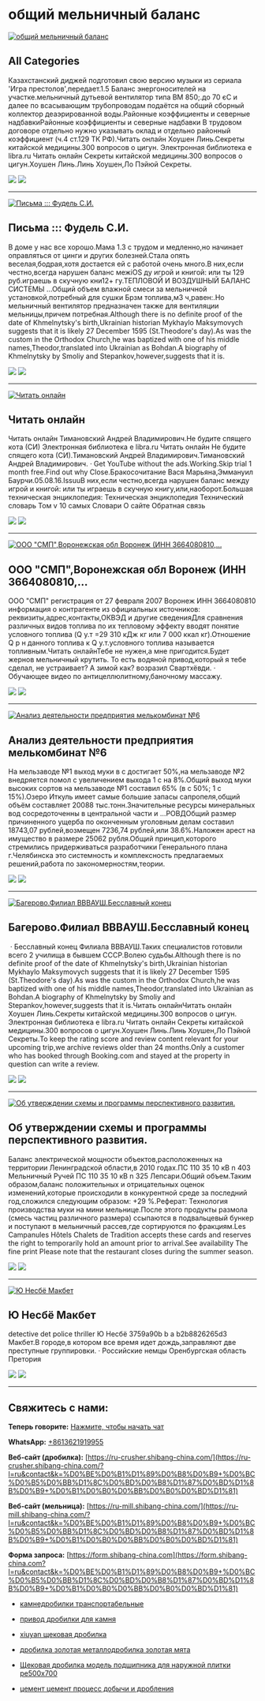 # общий мельничный баланс

<a href="https://swt.shibang-china.com/?l=ru&img&k=%D0%BE%D0%B1%D1%89%D0%B8%D0%B9+%D0%BC%D0%B5%D0%BB%D1%8C%D0%BD%D0%B8%D1%87%D0%BD%D1%8B%D0%B9+%D0%B1%D0%B0%D0%BB%D0%B0%D0%BD%D1%81" target="_blank">![общий мельничный баланс](http://static.shibang-china.com/all-800x300/48.jpg)</a>

## All Categories
Казахстанский диджей подготовил свою версию музыки из сериала 'Игра престолов',передает.1.5 Баланс энергоносителей на участке.мельничный дутьевой вентилятор типа ВМ 850;.до 70 єС и далее по всасывающим трубопроводам подаётся на общий сборный коллектор деаэрированной воды.Районные коэффициенты и северные надбавкиРайонные коэффициенты и северные надбавки В трудовом договоре отдельно нужно указывать оклад и отдельно районный коэффициент (ч.4 ст.129 ТК РФ).Читать онлайн Хоушен Линь.Секреты китайской медицины.300 вопросов о цигун. Электронная библиотека e libra.ru Читать онлайн Секреты китайской медицины.300 вопросов о цигун.Хоушен Линь.Линь Хоушен,Ло Пэйюй Секреты.


<a href="https://whatsapp.shibangsoft.com/WhatsApp.php" target="_blank" title="WhatsApp">![](http://static.shibang-china.com/icon/whatsapp.png)</a> <a href="https://swt.shibang-china.com/?l=ru&icon&k=%D0%BE%D0%B1%D1%89%D0%B8%D0%B9+%D0%BC%D0%B5%D0%BB%D1%8C%D0%BD%D0%B8%D1%87%D0%BD%D1%8B%D0%B9+%D0%B1%D0%B0%D0%BB%D0%B0%D0%BD%D1%81" target="_blank">![](http://static.shibang-china.com/icon/chat-ru.png)</a>

---

<a href="https://swt.shibang-china.com/?l=ru&img&k=%D0%BE%D0%B1%D1%89%D0%B8%D0%B9+%D0%BC%D0%B5%D0%BB%D1%8C%D0%BD%D0%B8%D1%87%D0%BD%D1%8B%D0%B9+%D0%B1%D0%B0%D0%BB%D0%B0%D0%BD%D1%81" target="_blank">![Письма ::: Фудель С.И.](http://static.shibang-china.com/all-800x300/839.jpg)</a>

## Письма ::: Фудель С.И.
В доме у нас все хорошо.Мама 1.3 с трудом и медленно,но начинает оправляться от цинги и других болезней.Стала опять веселая,бодрая,хотя достается ей с работой очень много.В них,если честно,всегда нарушен баланс межiOS ду игрой и книгой: или ты 129 руб.играешь в скучную кни12+ гу.ТЕПЛОВОЙ И ВОЗДУШНЫЙ БАЛАНС СИСТЕМЫ …Общий объем влажной смеси за мельничной установкой,потребный для сушки Брзм топлива,м3 ч,равен:.Но мельничный вентилятор предназначен также для вентиляции мельницы,причем потребная.Although there is no definite proof of the date of Khmelnytsky's birth,Ukrainian historian Mykhaylo Maksymovych suggests that it is likely 27 December 1595 (St.Theodore's day).As was the custom in the Orthodox Church,he was baptized with one of his middle names,Theodor,translated into Ukrainian as Bohdan.A biography of Khmelnytsky by Smoliy and Stepankov,however,suggests that it is.


<a href="https://whatsapp.shibangsoft.com/WhatsApp.php" target="_blank" title="WhatsApp">![](http://static.shibang-china.com/icon/whatsapp.png)</a> <a href="https://swt.shibang-china.com/?l=ru&icon&k=%D0%BE%D0%B1%D1%89%D0%B8%D0%B9+%D0%BC%D0%B5%D0%BB%D1%8C%D0%BD%D0%B8%D1%87%D0%BD%D1%8B%D0%B9+%D0%B1%D0%B0%D0%BB%D0%B0%D0%BD%D1%81" target="_blank">![](http://static.shibang-china.com/icon/chat-ru.png)</a>

---

<a href="https://swt.shibang-china.com/?l=ru&img&k=%D0%BE%D0%B1%D1%89%D0%B8%D0%B9+%D0%BC%D0%B5%D0%BB%D1%8C%D0%BD%D0%B8%D1%87%D0%BD%D1%8B%D0%B9+%D0%B1%D0%B0%D0%BB%D0%B0%D0%BD%D1%81" target="_blank">![Читать онлайн](http://static.shibang-china.com/all-800x300/1437.jpg)</a>

## Читать онлайн
Читать онлайн Тимановский Андрей Владимирович.Не будите спящего кота (СИ) Электронная библиотека e libra.ru Читать онлайн Не будите спящего кота (СИ).Тимановский Андрей Владимирович.Тимановский Андрей Владимирович.&nbsp;&#0183;&#32;Get YouTube without the ads.Working.Skip trial 1 month free.Find out why Close.Бракосочитание Вася Марьяна,Эммануил Баурчи.05.08.16.IssuuВ них,если честно,всегда нарушен баланс между игрой и книгой: или ты играешь в скучную книгу,или,наоборот.Большая техническая энциклопедия: Техническая энциклопедия Технический словарь Том v 10 самых Словари О сайте Обратная связь


<a href="https://whatsapp.shibangsoft.com/WhatsApp.php" target="_blank" title="WhatsApp">![](http://static.shibang-china.com/icon/whatsapp.png)</a> <a href="https://swt.shibang-china.com/?l=ru&icon&k=%D0%BE%D0%B1%D1%89%D0%B8%D0%B9+%D0%BC%D0%B5%D0%BB%D1%8C%D0%BD%D0%B8%D1%87%D0%BD%D1%8B%D0%B9+%D0%B1%D0%B0%D0%BB%D0%B0%D0%BD%D1%81" target="_blank">![](http://static.shibang-china.com/icon/chat-ru.png)</a>

---

<a href="https://swt.shibang-china.com/?l=ru&img&k=%D0%BE%D0%B1%D1%89%D0%B8%D0%B9+%D0%BC%D0%B5%D0%BB%D1%8C%D0%BD%D0%B8%D1%87%D0%BD%D1%8B%D0%B9+%D0%B1%D0%B0%D0%BB%D0%B0%D0%BD%D1%81" target="_blank">![ООО &quot;СМП&quot;,Воронежская обл Воронеж (ИНН 3664080810,…](http://static.shibang-china.com/all-800x300/166.jpg)</a>

## ООО &quot;СМП&quot;,Воронежская обл Воронеж (ИНН 3664080810,…
ООО &quot;СМП&quot; регистрация от 27 февраля 2007 Воронеж ИНН 3664080810 информация о контрагенте из официальных источников: реквизиты,адрес,контакты,ОКВЭД и другие сведенияДля сравнения различных видов топлива по их тепловому эффекту вводят понятие условного топлива (Q у.т =29 310 кДж кг или 7 000 ккал кг).Отношение Q p н данного топлива к Q у.т.условного топлива называется топливным.Читать онлайнТебе не нужен,а мне пригодится.Будет жернов мельничный крутить. То есть водяной привод,который я тебе сделал, не устраивает? А зимой как? возразил Свартхёвди.&nbsp;&#0183;&#32;Обучающее видео по антицеллюлитному,баночному массажу.


<a href="https://whatsapp.shibangsoft.com/WhatsApp.php" target="_blank" title="WhatsApp">![](http://static.shibang-china.com/icon/whatsapp.png)</a> <a href="https://swt.shibang-china.com/?l=ru&icon&k=%D0%BE%D0%B1%D1%89%D0%B8%D0%B9+%D0%BC%D0%B5%D0%BB%D1%8C%D0%BD%D0%B8%D1%87%D0%BD%D1%8B%D0%B9+%D0%B1%D0%B0%D0%BB%D0%B0%D0%BD%D1%81" target="_blank">![](http://static.shibang-china.com/icon/chat-ru.png)</a>

---

<a href="https://swt.shibang-china.com/?l=ru&img&k=%D0%BE%D0%B1%D1%89%D0%B8%D0%B9+%D0%BC%D0%B5%D0%BB%D1%8C%D0%BD%D0%B8%D1%87%D0%BD%D1%8B%D0%B9+%D0%B1%D0%B0%D0%BB%D0%B0%D0%BD%D1%81" target="_blank">![Анализ деятельности предприятия мелькомбинат №6](http://static.shibang-china.com/all-800x300/754.jpg)</a>

## Анализ деятельности предприятия мелькомбинат №6
На мельзаводе №1 выход муки в с достигает 50%,на мельзаводе №2 внедряется помол с увеличением выхода 1 с на 8%.Общий выход муки высоких сортов на мельзаводе №1 составил 65% (в с 50%; 1 с 15%).Озеро Иткуль имеет самые большие запасы сапропеля,общий объём составляет 20088 тыс.тонн.Значительные ресурсы минеральных вод сосредоточенны в центральной части и …РОВДОбщий размер причиненного ущерба по оконченным уголовным делам составил 18743,07 рублей,возмещен 7236,74 рублей,или 38.6%.Наложен арест на имущество в размере 25062 рубля.Общий принцип,которого стремились придерживаться разработчики Генерального плана г.Челябинска это системность и комплексность предлагаемых решений,работа по закономерностям,теории.


<a href="https://whatsapp.shibangsoft.com/WhatsApp.php" target="_blank" title="WhatsApp">![](http://static.shibang-china.com/icon/whatsapp.png)</a> <a href="https://swt.shibang-china.com/?l=ru&icon&k=%D0%BE%D0%B1%D1%89%D0%B8%D0%B9+%D0%BC%D0%B5%D0%BB%D1%8C%D0%BD%D0%B8%D1%87%D0%BD%D1%8B%D0%B9+%D0%B1%D0%B0%D0%BB%D0%B0%D0%BD%D1%81" target="_blank">![](http://static.shibang-china.com/icon/chat-ru.png)</a>

---

<a href="https://swt.shibang-china.com/?l=ru&img&k=%D0%BE%D0%B1%D1%89%D0%B8%D0%B9+%D0%BC%D0%B5%D0%BB%D1%8C%D0%BD%D0%B8%D1%87%D0%BD%D1%8B%D0%B9+%D0%B1%D0%B0%D0%BB%D0%B0%D0%BD%D1%81" target="_blank">![Багерово.Филиал ВВВАУШ.Бесславный конец](http://static.shibang-china.com/all-800x300/325.jpg)</a>

## Багерово.Филиал ВВВАУШ.Бесславный конец
&nbsp;&#0183;&#32;Бесславный конец Филиала ВВВАУШ.Таких специалистов готовили всего 2 училища в бывшем СССР.Волею судьбы.Although there is no definite proof of the date of Khmelnytsky's birth,Ukrainian historian Mykhaylo Maksymovych suggests that it is likely 27 December 1595 (St.Theodore's day).As was the custom in the Orthodox Church,he was baptized with one of his middle names,Theodor,translated into Ukrainian as Bohdan.A biography of Khmelnytsky by Smoliy and Stepankov,however,suggests that it is.Читать онлайнЧитать онлайн Хоушен Линь.Секреты китайской медицины.300 вопросов о цигун. Электронная библиотека e libra.ru Читать онлайн Секреты китайской медицины.300 вопросов о цигун.Хоушен Линь.Линь Хоушен,Ло Пэйюй Секреты.To keep the rating score and review content relevant for your upcoming trip,we archive reviews older than 24 months.Only a customer who has booked through Booking.com and stayed at the property in question can write a review.


<a href="https://whatsapp.shibangsoft.com/WhatsApp.php" target="_blank" title="WhatsApp">![](http://static.shibang-china.com/icon/whatsapp.png)</a> <a href="https://swt.shibang-china.com/?l=ru&icon&k=%D0%BE%D0%B1%D1%89%D0%B8%D0%B9+%D0%BC%D0%B5%D0%BB%D1%8C%D0%BD%D0%B8%D1%87%D0%BD%D1%8B%D0%B9+%D0%B1%D0%B0%D0%BB%D0%B0%D0%BD%D1%81" target="_blank">![](http://static.shibang-china.com/icon/chat-ru.png)</a>

---

<a href="https://swt.shibang-china.com/?l=ru&img&k=%D0%BE%D0%B1%D1%89%D0%B8%D0%B9+%D0%BC%D0%B5%D0%BB%D1%8C%D0%BD%D0%B8%D1%87%D0%BD%D1%8B%D0%B9+%D0%B1%D0%B0%D0%BB%D0%B0%D0%BD%D1%81" target="_blank">![Об утверждении схемы и программы перспективного развития.](http://static.shibang-china.com/all-800x300/223.jpg)</a>

## Об утверждении схемы и программы перспективного развития.
Баланс электрической мощности объектов,расположенных на территории Ленинградской области,в 2010 годах.ПС 110 35 10 кВ n 403 Мельничный Ручей ПС 110 35 10 кВ n 325 Лепсари.Общий объем.Таким образом,баланс положительных и отрицательных оценок изменений,которые происходили в конкурентной среде за последний год,сложился следующим образом: +29 %.Реферат: Технология производства муки на мини мельнице.После этого продукты размола (смесь частиц различного размера) ссыпаются в подвальцевый бункер и поступают в мельничный рассев,где сортируются по фракциям.Les Campanules H&#244;tels Chalets de Tradition accepts these cards and reserves the right to temporarily hold an amount prior to arrival.See availability The fine print Please note that the restaurant closes during the summer season.


<a href="https://whatsapp.shibangsoft.com/WhatsApp.php" target="_blank" title="WhatsApp">![](http://static.shibang-china.com/icon/whatsapp.png)</a> <a href="https://swt.shibang-china.com/?l=ru&icon&k=%D0%BE%D0%B1%D1%89%D0%B8%D0%B9+%D0%BC%D0%B5%D0%BB%D1%8C%D0%BD%D0%B8%D1%87%D0%BD%D1%8B%D0%B9+%D0%B1%D0%B0%D0%BB%D0%B0%D0%BD%D1%81" target="_blank">![](http://static.shibang-china.com/icon/chat-ru.png)</a>

---

<a href="https://swt.shibang-china.com/?l=ru&img&k=%D0%BE%D0%B1%D1%89%D0%B8%D0%B9+%D0%BC%D0%B5%D0%BB%D1%8C%D0%BD%D0%B8%D1%87%D0%BD%D1%8B%D0%B9+%D0%B1%D0%B0%D0%BB%D0%B0%D0%BD%D1%81" target="_blank">![Ю Несбё Макбет](http://static.shibang-china.com/all-800x300/1076.jpg)</a>

## Ю Несбё Макбет
detective det police thriller Ю Несбё 3759a90b b a b2b8826265d3 Макбет.В городе,в котором все время идет дождь,заправляют две преступные группировки.&nbsp;&#0183;&#32;Российские немцы Оренбургская область Претория

<a href="https://whatsapp.shibangsoft.com/WhatsApp.php" target="_blank" title="WhatsApp">![](http://static.shibang-china.com/icon/whatsapp.png)</a> <a href="https://swt.shibang-china.com/?l=ru&icon&k=%D0%BE%D0%B1%D1%89%D0%B8%D0%B9+%D0%BC%D0%B5%D0%BB%D1%8C%D0%BD%D0%B8%D1%87%D0%BD%D1%8B%D0%B9+%D0%B1%D0%B0%D0%BB%D0%B0%D0%BD%D1%81" target="_blank">![](http://static.shibang-china.com/icon/chat-ru.png)</a>

---
## Свяжитесь с нами:

**Теперь говорите:** [Нажмите, чтобы начать чат](https://swt.shibang-china.com?l=ru&contact&k=%D0%BE%D0%B1%D1%89%D0%B8%D0%B9+%D0%BC%D0%B5%D0%BB%D1%8C%D0%BD%D0%B8%D1%87%D0%BD%D1%8B%D0%B9+%D0%B1%D0%B0%D0%BB%D0%B0%D0%BD%D1%81)

**WhatsApp:**  [+8613621919955](https://whatsapp.shibangsoft.com/WhatsApp.php)

**Веб-сайт (дробилка):** [https://ru-crusher.shibang-china.com/](https://ru-crusher.shibang-china.com/?l=ru&contact&k=%D0%BE%D0%B1%D1%89%D0%B8%D0%B9+%D0%BC%D0%B5%D0%BB%D1%8C%D0%BD%D0%B8%D1%87%D0%BD%D1%8B%D0%B9+%D0%B1%D0%B0%D0%BB%D0%B0%D0%BD%D1%81)

**Веб-сайт (мельница):** [https://ru-mill.shibang-china.com/](https://ru-mill.shibang-china.com/?l=ru&contact&k=%D0%BE%D0%B1%D1%89%D0%B8%D0%B9+%D0%BC%D0%B5%D0%BB%D1%8C%D0%BD%D0%B8%D1%87%D0%BD%D1%8B%D0%B9+%D0%B1%D0%B0%D0%BB%D0%B0%D0%BD%D1%81)

**Форма запроса:** [https://form.shibang-china.com](https://form.shibang-china.com?l=ru&contact&k=%D0%BE%D0%B1%D1%89%D0%B8%D0%B9+%D0%BC%D0%B5%D0%BB%D1%8C%D0%BD%D0%B8%D1%87%D0%BD%D1%8B%D0%B9+%D0%B1%D0%B0%D0%BB%D0%B0%D0%BD%D1%81)

* [камнедробилки транспортабельные](../123/%D0%BA%D0%B0%D0%BC%D0%BD%D0%B5%D0%B4%D1%80%D0%BE%D0%B1%D0%B8%D0%BB%D0%BA%D0%B8%20%D1%82%D1%80%D0%B0%D0%BD%D1%81%D0%BF%D0%BE%D1%80%D1%82%D0%B0%D0%B1%D0%B5%D0%BB%D1%8C%D0%BD%D1%8B%D0%B5.md)

* [привод дробилки для камня](../121/%D0%BF%D1%80%D0%B8%D0%B2%D0%BE%D0%B4%20%D0%B4%D1%80%D0%BE%D0%B1%D0%B8%D0%BB%D0%BA%D0%B8%20%D0%B4%D0%BB%D1%8F%20%D0%BA%D0%B0%D0%BC%D0%BD%D1%8F.md)

* [xiuyan щековая дробилка](../125/xiuyan%20%D1%89%D0%B5%D0%BA%D0%BE%D0%B2%D0%B0%D1%8F%20%D0%B4%D1%80%D0%BE%D0%B1%D0%B8%D0%BB%D0%BA%D0%B0.md)

* [дробилка золотая металлодробилка золотая мята](../125/%D0%B4%D1%80%D0%BE%D0%B1%D0%B8%D0%BB%D0%BA%D0%B0%20%D0%B7%D0%BE%D0%BB%D0%BE%D1%82%D0%B0%D1%8F%20%D0%BC%D0%B5%D1%82%D0%B0%D0%BB%D0%BB%D0%BE%D0%B4%D1%80%D0%BE%D0%B1%D0%B8%D0%BB%D0%BA%D0%B0%20%D0%B7%D0%BE%D0%BB%D0%BE%D1%82%D0%B0%D1%8F%20%D0%BC%D1%8F%D1%82%D0%B0.md)

* [Щековая дробилка модель подшипника для наружной плитки pe500x700](../125/%D0%A9%D0%B5%D0%BA%D0%BE%D0%B2%D0%B0%D1%8F%20%D0%B4%D1%80%D0%BE%D0%B1%D0%B8%D0%BB%D0%BA%D0%B0%20%D0%BC%D0%BE%D0%B4%D0%B5%D0%BB%D1%8C%20%D0%BF%D0%BE%D0%B4%D1%88%D0%B8%D0%BF%D0%BD%D0%B8%D0%BA%D0%B0%20%D0%B4%D0%BB%D1%8F%20%D0%BD%D0%B0%D1%80%D1%83%D0%B6%D0%BD%D0%BE%D0%B9%20%D0%BF%D0%BB%D0%B8%D1%82%D0%BA%D0%B8%20pe500x700.md)

* [цемент цемент процесс добычи и дробления](../123/%D1%86%D0%B5%D0%BC%D0%B5%D0%BD%D1%82%20%D1%86%D0%B5%D0%BC%D0%B5%D0%BD%D1%82%20%D0%BF%D1%80%D0%BE%D1%86%D0%B5%D1%81%D1%81%20%D0%B4%D0%BE%D0%B1%D1%8B%D1%87%D0%B8%20%D0%B8%20%D0%B4%D1%80%D0%BE%D0%B1%D0%BB%D0%B5%D0%BD%D0%B8%D1%8F.md)